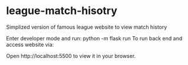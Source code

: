 # league-match-hisotry
Simplized version of famous league website to view match history

Enter developer mode and run:
python -m flask run
To run back end and access website via:

Open http://localhost:5500 to view it in your browser.
